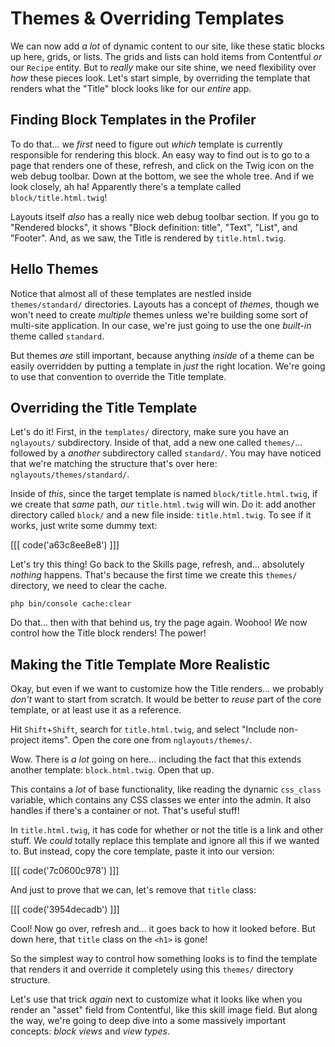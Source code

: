 # Themes & Overriding Templates

We can now add *a lot* of dynamic content to our site, like these static blocks up
here, grids, or lists. The grids and lists can hold items from Contentful *or* our
`Recipe` entity. But to *really* make our site shine, we need flexibility over
*how* these pieces look. Let's start simple, by overriding the template that renders
what the "Title" block looks like for our *entire* app.

## Finding Block Templates in the Profiler

To do that... we *first* need to figure out *which* template is currently responsible
for rendering this block. An easy way to find out is to go to a page that renders
one of these, refresh, and click on the Twig icon on the web debug toolbar. Down
at the bottom, we see the whole tree. And if we look closely, ah ha! Apparently
there's a template called `block/title.html.twig`!

Layouts itself *also* has a really nice web debug toolbar section. If you go to
"Rendered blocks", it shows "Block definition: title", "Text", "List", and
"Footer". And, as we saw, the Title is rendered by `title.html.twig`.

## Hello Themes

Notice that almost all of these templates are nestled inside `themes/standard/`
directories. Layouts has a concept of *themes*, though we won't need to create
*multiple* themes unless we're building some sort of multi-site application. In our
case, we're just going to use the one *built-in* theme called `standard`.

But themes *are* still important, because anything *inside* of a theme can be easily
overridden by putting a template in *just* the right location. We're going to use
that convention to override the Title template.

## Overriding the Title Template

Let's do it! First, in the `templates/` directory, make sure you have an `nglayouts/`
subdirectory. Inside of that, add a new one called `themes/`... followed by a
*another* subdirectory called `standard/`. You may have noticed that we're matching
the structure that's over here: `nglayouts/themes/standard/`.

Inside of *this*, since the target template is named `block/title.html.twig`, if
we create that *same* path, *our* `title.html.twig` will win. Do it: add another
directory called `block/` and a new file inside: `title.html.twig`. To see if it
works, just write some dummy text:

[[[ code('a63c8ee8e8') ]]]

Let's try this thing! Go back to the Skills page, refresh, and... absolutely *nothing*
happens. That's because the first time we create this `themes/` directory, we need
to clear the cache.

```terminal-silent
php bin/console cache:clear
```

Do that... then with that behind us, try the page again. Woohoo! *We* now control
how the Title block renders! The power!

## Making the Title Template More Realistic

Okay, but even if we want to customize how the Title renders... we probably *don't*
want to start from scratch. It would be better to *reuse* part of the core template,
or at least use it as a reference.

Hit `Shift`+`Shift`, search for `title.html.twig`, and select "Include non-project
items". Open the core one from `nglayouts/themes/`.

Wow. There is *a lot* going on here... including the fact that this extends another
template: `block.html.twig`. Open that up.

This contains a *lot* of base functionality, like reading the dynamic `css_class`
variable, which contains any CSS classes we enter into the admin. It also handles
if there's a container or not. That's useful stuff!

In `title.html.twig`, it has code for whether or not the title is a link and other
stuff. We *could* totally replace this template and ignore all this if we wanted to.
But instead, copy the core template, paste it into our version:

[[[ code('7c0600c978') ]]]

And just to prove that we can, let's remove that `title` class:

[[[ code('3954decadb') ]]]

Cool! Now go over, refresh and... it goes back to how it looked before. But down
here, that `title` class on the `<h1>` is gone!

So the simplest way to control how something looks is to find the template that
renders it and override it completely using this `themes/` directory structure.

Let's use that trick *again* next to customize what it looks like when you render
an "asset" field from Contentful, like this skill image field. But along the way,
we're going to deep dive into a some massively important concepts: *block views*
and *view types*.
